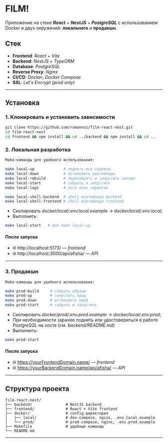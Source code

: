 # FILM!

Приложение на стеке ***React*** + ***NestJS*** + ***PostgreSQL*** с использованием *Docker* и двух окружений: **локального** и **продакшн**.

## Стек

- **Frontend**: *React* + *Vite*
- **Backend**: *NestJS* + *TypeORM*
- **Database**: *PostgreSQL*
- **Reverse Proxy**: *Nginx*
- **CI/CD**: *Docker*, *Docker Compose*
- **SSL**: *Let's Encrypt (prod only)*

---

## Установка

### 1. Клонировать и установить зависимости

```bash
git clone https://github.com/romannvz/film-react-nest.git
cd film-react-nest
cd frontend && npm install && cd ../backend && npm install && cd ..
```

### 2. Локальная разработка

```bash
Make-команды для удобного использования:

make local-up             # поднять все сервисы
make local-down           # остановить контейнеры
make local-rebuild        # пересобрать и запустить заново
make local-start          # собрать и запустить
make local-logs           # логи всех сервисов

make local-shell-backend  # shell контейнера backend
make local-shell-frontend # shell контейнера frontend
```

- Скопировать *docker/local/.env.local.example* → *docker/local/.env.local*;
- Выполнить:
```bash
make local-start   # или make local-up
```
#### После запуска

- 🌐 http://localhost:5173/ — *frontend*  
- 🌐 http://localhost:3000/api/afisha/ — *API*

---

### 3. Продакшн 

```bash
Make-команды для удобного использования:

make prod-build     # собрать образы
make prod-up        # запустить прод
make prod-down      # остановить прод
make prod-start     # собрать и запустить
```

- Скопировать *docker/prod/.env.prod.example* → *docker/local/.env.prod*;
- При необходимости заранее поднять или удостовериться в работе *PostgreSQL* на хосте (см. *backend/README.md*)
- Выполнить:
```bash
make prod-start
```
#### После запуска

- 🌐 https://yourFrontendDomain.name/ — *frontend*
- 🌐 https://yourBackendDomain.name/api/afisha/ — *API*

---

## Структура проекта

```
film-react-nest/
├── backend/               # NestJS backend
├── frontend/              # React + Vite frontend
├── docker/                # config-директория
│   ├── local/             # dev-compose, nginx, .env.local.example
│   └── prod/              # prod-compose, nginx, .env.prod.example
├── Makefile               # удобные команды
└── README.md
```
---
